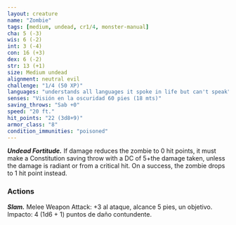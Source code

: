 ```yaml
---
layout: creature
name: "Zombie"
tags: [medium, undead, cr1/4, monster-manual]
cha: 5 (-3)
wis: 6 (-2)
int: 3 (-4)
con: 16 (+3)
dex: 6 (-2)
str: 13 (+1)
size: Medium undead
alignment: neutral evil
challenge: "1/4 (50 XP)"
languages: "understands all languages it spoke in life but can't speak"
senses: "Visión en la oscuridad 60 pies (18 mts)"
saving_throws: "Sab +0"
speed: "20 ft."
hit_points: "22 (3d8+9)"
armor_class: "8"
condition_immunities: "poisoned"
---
```


***Undead Fortitude.*** If damage reduces the zombie to 0 hit points, it must make a Constitution saving throw with a DC of 5+the damage taken, unless the damage is radiant or from a critical hit. On a success, the zombie drops to 1 hit point instead.

### Actions

***Slam.*** Melee Weapon Attack: +3 al ataque, alcance 5 pies, un objetivo. Impacto: 4 (1d6 + 1) puntos de daño contundente.